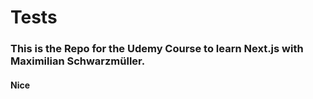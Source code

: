 # Tests

### This is the Repo for the Udemy Course to learn Next.js with Maximilian Schwarzmüller.
#### Nice
